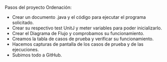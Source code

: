
Pasos del proyecto Ordenación:
- Crear un documento .java y el código para ejecutar el programa solicitado.
- Crear su respectivo test UnitJ y meter variables para poder inicializarlo.
- Crear el Diagrama de Flujo y comprobamos su funcionamiento.
- Creamos la tabla de casos de prueba y verificar su funcionamiento.
- Hacemos capturas de pantalla de los casos de prueba y de las ejecuciones.
- Subimos todo a GitHub.
